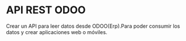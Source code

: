 # API REST ODOO
Crear un API para leer datos desde ODOO(Erp).Para poder consumir los datos y crear aplicaciones web o móviles.

